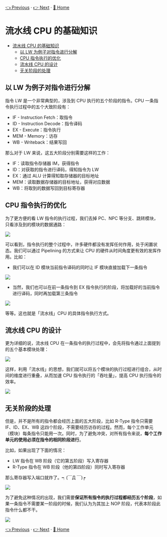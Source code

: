 [👈 Previous](./3-0_Instructions.md) · [👉 Next](./3-2_Datapath&Control.md) · [🚩 Home](../README.md)

# 流水线 CPU 的基础知识

- [流水线 CPU 的基础知识](#%e6%b5%81%e6%b0%b4%e7%ba%bf-cpu-%e7%9a%84%e5%9f%ba%e7%a1%80%e7%9f%a5%e8%af%86)
  - [以 LW 为例子对指令进行分解](#%e4%bb%a5-lw-%e4%b8%ba%e4%be%8b%e5%ad%90%e5%af%b9%e6%8c%87%e4%bb%a4%e8%bf%9b%e8%a1%8c%e5%88%86%e8%a7%a3)
  - [CPU 指令执行的优化](#cpu-%e6%8c%87%e4%bb%a4%e6%89%a7%e8%a1%8c%e7%9a%84%e4%bc%98%e5%8c%96)
  - [流水线 CPU 的设计](#%e6%b5%81%e6%b0%b4%e7%ba%bf-cpu-%e7%9a%84%e8%ae%be%e8%ae%a1)
  - [无关阶段的处理](#%e6%97%a0%e5%85%b3%e9%98%b6%e6%ae%b5%e7%9a%84%e5%a4%84%e7%90%86)

## 以 LW 为例子对指令进行分解

指令 LW 是一个非常典型的，涉及到 CPU 执行的五个阶段的指令。CPU 一条指令执行过程中的五个大致阶段有：

- IF - Instruction Fetch：取指令
- ID - Instruction Decode：指令译码
- EX - Execute：指令执行
- MEM - Memory：访存
- WB - Writeback：结果写回

那么对于 LW 来说，这五大阶段分别需要这样的工作：

- IF：读取指令存储器 IM，获得指令
- ID：对获取的指令进行译码，得知指令为 LW
- EX：通过 ALU 计算得知取存储器的目标地址
- MEM：读取数据存储器的目标地址，获得对应数据
- WB：将取到的数据写回到目标寄存器

## CPU 指令执行的优化

为了更方便的看 LW 指令的执行过程，我们去掉 PC、NPC 等分支、跳转模块，只看涉及到的模块的数据通路：

![](https://i.loli.net/2019/09/03/UtW1kRGmuz4y37L.png)

可以看到，指令执行的整个过程中，许多硬件都没有发挥任何作用，处于闲置状态。我们可以通过 Pipelining 的方式来让 CPU 的硬件从时间角度更有效的发挥作用。比如：

- 我们可以在 ID 模块当前指令译码的同时让 IF 模块直接加载下一条指令

![](https://i.loli.net/2019/09/03/LeEaH46pzdXNRni.png)

- 当然，我们也可以在前一条指令到 EX 指令执行的阶段，将加载好的当前指令进行译码，同时再加载第三条指令

![](https://i.loli.net/2019/09/03/VXx4LCeTpWKNRGM.png)

等等。这也就是「流水线」CPU 的具体指令执行方式。

## 流水线 CPU 的设计

更为详细的说，流水线 CPU 在一条指令的执行过程中，会先将指令通过上面提到的五个基本模块处理：

![](https://i.loli.net/2019/09/03/XUk4Czw8367NeWu.png)

这样，利用「流水线」的思想，我们就可以将五个模块的执行过程进行组合，从时间的维度进行重叠，从而加速 CPU 指令执行的「吞吐量」，提高 CPU 执行指令的效率。

![](https://i.loli.net/2019/09/03/dMQ1C2tZYIBX6U9.png)

## 无关阶段的处理

但是，并不是所有的指令都会经历上面的五大阶段，比如 R-Type 指令只需要 IF、ID、EX、WB 这四个阶段，不需要经历访存的过程。然而，每个工作单元（模块）每条指令只能用一次。同时，为了避免冲突，对所有指令来说，**每个工作单元的使用必须在指令的相同阶段进行**。

比如，如果出现了下面的情况：

- LW 指令在 WB 阶段（它的第五阶段）写入寄存器
- R-Type 指令在 WB 阶段（他的第四阶段）同时写入寄存器

那么寄存器写入端口就炸了。┑(￣Д ￣)┍

![](https://i.loli.net/2019/09/03/byFehnCfx5q7OZz.png)

为了避免这种情况的出现，我们需要**保证所有指令的执行过程都经历五个阶段**，如果一条指令不需要某一阶段的时候，我们认为为其加上 NOP 阶段，代表本阶段此指令什么都不干。

![](https://i.loli.net/2019/09/03/kp1i4eIqw2VmWba.png)

[👈 Previous](./3-0_Instructions.md) · [👉 Next](./3-2_Datapath&Control.md) · [🚩 Home](../README.md)
